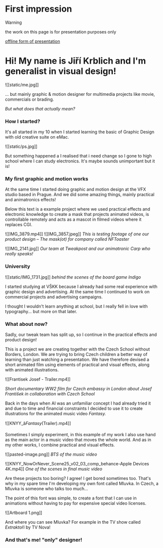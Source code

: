 # First impression

> [!WARNING]
> the work on this page is for presentation purposes only

[offline form of presentation](https://docs.google.com/presentation/d/1OUmfITUkxccNSzLBnFHSptuiKydQFG4B/edit?usp=share_link&ouid=105066854430645324700&rtpof=true&sd=true)
# Hi! My name is Jiří Krblich and I'm generalist in visual design!

![[static/me.jpg]]

... but mainly graphic & motion designer for multimedia projects like movie, commercials or brading.

*But what does that actually mean?*

### How I started?

It's all started in my 10 when I started learning the basic of Graphic Design with old creative suite on eMac.

![[static/ps.jpg]]

But something happened a I realised that i need change so I gone to high school where I can study electronics. It's maybe sounds unimportant but it is!

### My first graphic and motion works

At the same time I started doing graphic and motion design at the VFX studio based in Prague. And we did some amazing things, mainly practical and animatronics effects!

Below this text is a example project where we used practical effects and electronic knowledge to create a mask that projects animated videos, is controllable remotely and acts as a mascot in filmed videos where it replaces CGI.

![[IMG_3879.mp4]]
![[IMG_3857.jpeg]]
*This is testing footage of one our product design – The mask(ot) for company called NFToaster*

![[IMG_2141.jpg]]
*Our team at Tweakpost and our animatronic Carp who really speaks!*

### University
![[static/IMG_1731.jpg]]
*behind the scenes of the board game Indigo*

I started studying at VŠKK because I already had some real experience with graphic design and advertising. At the same time I continued to work on commercial projects and advertising campaigns.

I thought I wouldn't learn anything at school, but I really fell in love with typography... but more on that later.
### What about now?

Sadly, our tweak team has split up, so I continue in the practical effects and product design!

This is a project we are creating together with the Czech School without Borders, London. We are trying to bring Czech children a better way of learning than just watching a presentation. We have therefore devised a short animated film using elements of practical and visual effects, along with animated illustrations.

![[Frantisek Josef - Trailer.mp4]]

*Short documentary WW2 film for Czech embassy in London about Josef František in collaboration with Czech School*



Back in the days when AI was an unfamiliar concept I had already tried it and due to time and financial constraints I decided to use it to create illustrations for the animated music video *Fantasy.*


![[KNYY_â_Fantasy_(Trailer).mp4]]

Sometimes I simply experiment, in this example of my work I also use hand as the main actor in a music video that moves the whole world. And as in my other works, I combine practical and visual effects.

![[pasted-image.png]]
*BTS of the music video*


![[KNYY_NowOrNever_Scene25_v02_03_comp_behance-Apple Devices 4K.mp4]]
*One of the scenes in final music video*


Are these projects too boring? I agree! I get bored sometimes too. That's why in my spare time I'm developing my own font called Mluvka. In Czech, a Mluvka is someone who talks too much...

The point of this font was simple, to create a font that I can use in animations without having to pay for expensive special video licenses.

![[Artboard 1.png]]

And where you can see Mluvka? For example in the TV show called *Extraktoři* by TV Nova!



### And that's me! "only" designer!